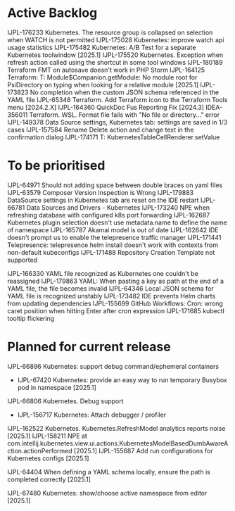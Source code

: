 # Active Backlog

IJPL-176233 Kubernetes. The resource group is collapsed on selection when WATCH is not permitted
IJPL-175028 Kubernetes: improve watch api usage statistics
IJPL-175482 Kubernetes: A/B Test for a separate Kubernetes toolwindow [2025.1]
IJPL-175520 Kubernetes. Exception when refresh action called using the shortcut in some tool windows
IJPL-180189 Terraform FMT on autosave doesn't work in PHP Storm
IJPL-164125 Terraform: T: Module$Companion.getModule: No module root for PsiDirectory on typing when looking for a relative module [2025.1]
IJPL-173823 No completion when the custom JSON schema referenced in the YAML file
IJPL-65348 Terraform.  Add Terraform icon to the Terraform Tools menu  [2024.2.X]
IJPL-164360 QuickDoc Fus Reporting Fix [2024.3]
IDEA-356011 Terraform. WSL. Format file fails with "No file or directory..." error
IJPL-149378 Data Source settings, Kubernetes tab: settings are saved in 1/3 cases
IJPL-157584 Rename Delete action and change text in the confirmation dialog
IJPL-174171 T: KubernetesTableCellRenderer.setValue

# To be prioritised

IJPL-64971 Should not adding space between double braces on yaml files
IJPL-63579 Composer Version Inspection is Wrong
IJPL-179883 DataSource settings in Kubernetes tab are reset on the IDE restart
IJPL-66781 Data Sources and Drivers - Kubernetes
IJPL-173240 NPE when refreshing database with configured k8s port forwarding
IJPL-162687 Kubernetes plugin selection doesn't use metadata.name to define the name of namespace
IJPL-165787 Akamai model is out of date
IJPL-162642 IDE doesn't prompt us to enable the telepresence traffic manager
IJPL-171441 Telepresence: telepresence helm install doesn't work with contexts from non-default kubeconfigs
IJPL-171488 Repository Creation Template not supported

IJPL-166330 YAML file recognized as Kubernetes one couldn't be reassigned
IJPL-179863 YAML: When pasting a key as path at the end of a YAML file, the file becomes invalid
IJPL-64346 Local JSON schema for YAML file is recognized unstably
IJPL-173482 IDE prevents Helm charts from updating dependencies
IJPL-155699 GitHub Workflows: Cron: wrong caret position when hitting Enter after cron expression
IJPL-171685 kubectl tooltip flickering

# Planned for current release

IJPL-66896 Kubernetes: support debug command/ephemeral containers
- IJPL-67420 Kubernetes: provide an easy way to run temporary Busybox pod in namespace [2025.1]

IJPL-66806 Kubernetes. Debug support
- IJPL-156717 Kubernetes: Attach debugger / profiler

IJPL-162522 Kubernetes. Kubernetes.RefreshModel analytics reports noise [2025.1]
IJPL-158211 NPE at com.intellij.kubernetes.view.ui.actions.KubernetesModelBasedDumbAwareAction.actionPerformed [2025.1]
IJPL-155687 Add run configurations for Kubernetes configs [2025.1]

IJPL-64404 When defining a YAML schema locally, ensure the path is completed correctly [2025.1]

IJPL-67480 Kubernetes: show/choose active namespace from editor [2025.1]